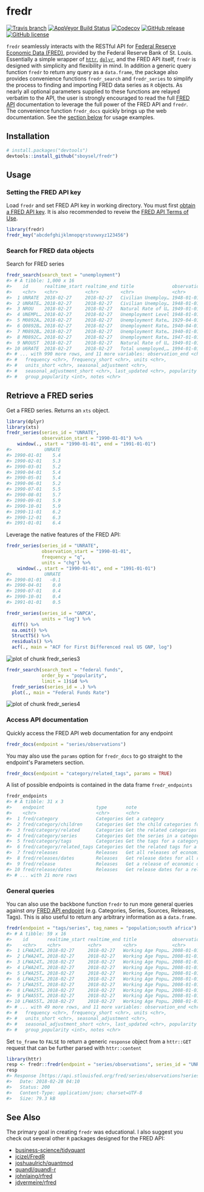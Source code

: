 # fredr

[![Travis
branch](https://img.shields.io/travis/sboysel/fredr/master.svg?style=flat-square)](https://travis-ci.org/sboysel/fredr)
[![AppVeyor Build Status](https://ci.appveyor.com/api/projects/status/github/sboysel/fredr?branch=master&svg=true)](https://ci.appveyor.com/project/sboysel/fredr)
[![Codecov](https://img.shields.io/codecov/c/github/sboysel/fredr/master.svg?style=flat-square)](https://codecov.io/github/sboysel/fredr)
[![GitHub
release](https://img.shields.io/github/release/sboysel/fredr.svg?style=flat-square)](https://github.com/sboysel/fredr/releases)
[![GitHub
license](https://img.shields.io/github/license/sboysel/fredr.svg?style=flat-square)](https://opensource.org/licenses/MIT)

`fredr` seamlessly interacts with the RESTful API for [Federal Reserve Economic
Data (FRED)](https://research.stlouisfed.org/fred2/), provided by the Federal
Reserve Bank of St. Louis.  Essentially a simple wrapper of
[`httr`](https://github.com/hadley/httr),
[`dplyr`](https://github.com/hadley/dplyr), and the FRED API itself, `fredr` is
designed with simplicity and flexibility in mind.  In addition a generic query
function `fredr` to return any query as a `data.frame`, the package also provides
convenience functions `fredr_search` and `fredr_series` to simplify the process
to finding and importing FRED data series as `R` objects.  As nearly all optional
parameters supplied to these functions are relayed verbatim to the API, the 
user is strongly encouraged to read the full [FRED
API](https://research.stlouisfed.org/docs/api/fred/) documentation to leverage the full power
of the FRED API and `fredr`. The convenience function `fredr_docs` quickly brings
up the web documentation. See the [section below](#usage) for usage
examples.

## Installation


```r
# install.packages("devtools")
devtools::install_github("sboysel/fredr")
```

## Usage

### Setting the FRED API key

Load `fredr` and set FRED API key in working directory.  You must first [obtain a FRED API
key](https://research.stlouisfed.org/docs/api/api_key.html).  It is also
recommended to reveiw the [FRED API Terms of
Use](https://research.stlouisfed.org/docs/api/terms_of_use.html).

```r
library(fredr)
fredr_key("abcdefghijklmnopqrstuvwxyz123456")
```

### Search for FRED data objects

Search for FRED series

```r
fredr_search(search_text = "unemployment")
#> # A tibble: 1,000 x 16
#>    id      realtime_start realtime_end title              observation_sta…
#>    <chr>   <chr>          <chr>        <chr>              <chr>           
#>  1 UNRATE  2018-02-27     2018-02-27   Civilian Unemploy… 1948-01-01      
#>  2 UNRATE… 2018-02-27     2018-02-27   Civilian Unemploy… 1948-01-01      
#>  3 NROU    2018-02-27     2018-02-27   Natural Rate of U… 1949-01-01      
#>  4 UNEMPL… 2018-02-27     2018-02-27   Unemployment Level 1948-01-01      
#>  5 M0892A… 2018-02-27     2018-02-27   Unemployment Rate… 1929-04-01      
#>  6 Q0892B… 2018-02-27     2018-02-27   Unemployment Rate… 1940-04-01      
#>  7 M0892B… 2018-02-27     2018-02-27   Unemployment Rate… 1940-01-01      
#>  8 M0892C… 2018-02-27     2018-02-27   Unemployment Rate… 1947-01-01      
#>  9 NROUST  2018-02-27     2018-02-27   Natural Rate of U… 1949-01-01      
#> 10 U6RATE  2018-02-27     2018-02-27   Total unemployed,… 1994-01-01      
#> # ... with 990 more rows, and 11 more variables: observation_end <chr>,
#> #   frequency <chr>, frequency_short <chr>, units <chr>,
#> #   units_short <chr>, seasonal_adjustment <chr>,
#> #   seasonal_adjustment_short <chr>, last_updated <chr>, popularity <int>,
#> #   group_popularity <int>, notes <chr>
```

## Retrieve a FRED series

Get a FRED series.  Returns an `xts` object.

```r
library(dplyr)
library(xts)
fredr_series(series_id = "UNRATE",
             observation_start = "1990-01-01") %>%
    window(., start = "1990-01-01", end = "1991-01-01")
#>            UNRATE
#> 1990-01-01    5.4
#> 1990-02-01    5.3
#> 1990-03-01    5.2
#> 1990-04-01    5.4
#> 1990-05-01    5.4
#> 1990-06-01    5.2
#> 1990-07-01    5.5
#> 1990-08-01    5.7
#> 1990-09-01    5.9
#> 1990-10-01    5.9
#> 1990-11-01    6.2
#> 1990-12-01    6.3
#> 1991-01-01    6.4
```

Leverage the native features of the FRED API:

```r
fredr_series(series_id = "UNRATE",
             observation_start = "1990-01-01",
             frequency = "q",
             units = "chg") %>%
    window(., start = "1990-01-01", end = "1991-01-01")
#>            UNRATE
#> 1990-01-01   -0.1
#> 1990-04-01    0.0
#> 1990-07-01    0.4
#> 1990-10-01    0.4
#> 1991-01-01    0.5
```


```r
fredr_series(series_id = "GNPCA",
             units = "log") %>%
  diff() %>%
  na.omit() %>%
  StructTS() %>%
  residuals() %>%
  acf(., main = "ACF for First Differenced real US GNP, log")
```

![plot of chunk fredr_series3](figure/fredr_series3-1.png)


```r
fredr_search(search_text = "federal funds",
             order_by = "popularity",
             limit = 1)$id %>%
  fredr_series(series_id = .) %>%
  plot(., main = "Federal Funds Rate")
```

![plot of chunk fredr_series4](figure/fredr_series4-1.png)

### Access API documentation

Quickly access the FRED API web documentation for any endpoint

```r
fredr_docs(endpoint = "series/observations")
```

You may also use the `params` option for `fredr_docs` to go straight to the
endpoint's Parameters section.

```r
fredr_docs(endpoint = "category/related_tags", params = TRUE)
```

A list of possible endpoints is contained in the data frame `fredr_endpoints`

```r
fredr_endpoints
#> # A tibble: 31 x 3
#>    endpoint                   type       note                             
#>    <chr>                      <chr>      <chr>                            
#>  1 fred/category              Categories Get a category                   
#>  2 fred/category/children     Categories Get the child categories for a s…
#>  3 fred/category/related      Categories Get the related categories for a…
#>  4 fred/category/series       Categories Get the series in a category     
#>  5 fred/category/tags         Categories Get the tags for a category      
#>  6 fred/category/related_tags Categories Get the related tags for a categ…
#>  7 fred/releases              Releases   Get all releases of economic data
#>  8 fred/releases/dates        Releases   Get release dates for all releas…
#>  9 fred/release               Releases   Get a release of economic data   
#> 10 fred/release/dates         Releases   Get release dates for a release …
#> # ... with 21 more rows
```

### General queries

You can also use the backbone function `fredr` to run more general queries
against *any* [FRED API
endpoint](https://research.stlouisfed.org/docs/api/fred/) (e.g. Categories,
Series, Sources, Releases, Tags).  This is also useful to return any arbitrary
information as a `data.frame`.

```r
fredr(endpoint = "tags/series", tag_names = "population;south africa")
#> # A tibble: 59 x 16
#>    id       realtime_start realtime_end title             observation_sta…
#>    <chr>    <chr>          <chr>        <chr>             <chr>           
#>  1 LFWA24T… 2018-02-27     2018-02-27   Working Age Popu… 2008-01-01      
#>  2 LFWA24T… 2018-02-27     2018-02-27   Working Age Popu… 2008-01-01      
#>  3 LFWA24T… 2018-02-27     2018-02-27   Working Age Popu… 2008-01-01      
#>  4 LFWA24T… 2018-02-27     2018-02-27   Working Age Popu… 2008-01-01      
#>  5 LFWA25T… 2018-02-27     2018-02-27   Working Age Popu… 2008-01-01      
#>  6 LFWA25T… 2018-02-27     2018-02-27   Working Age Popu… 2008-01-01      
#>  7 LFWA25T… 2018-02-27     2018-02-27   Working Age Popu… 2008-01-01      
#>  8 LFWA25T… 2018-02-27     2018-02-27   Working Age Popu… 2008-01-01      
#>  9 LFWA55T… 2018-02-27     2018-02-27   Working Age Popu… 2008-01-01      
#> 10 LFWA55T… 2018-02-27     2018-02-27   Working Age Popu… 2008-01-01      
#> # ... with 49 more rows, and 11 more variables: observation_end <chr>,
#> #   frequency <chr>, frequency_short <chr>, units <chr>,
#> #   units_short <chr>, seasonal_adjustment <chr>,
#> #   seasonal_adjustment_short <chr>, last_updated <chr>, popularity <int>,
#> #   group_popularity <int>, notes <chr>
```

Set `to_frame` to `FALSE` to return a generic `response` object from a `httr::GET` request that can be further parsed with `httr::content`

```r
library(httr)
resp <- fredr::fredr(endpoint = "series/observations", series_id = "UNRATE", to_frame = FALSE)
resp
#> Response [https://api.stlouisfed.org/fred/series/observations?series_id=UNRATE&api_key=d3ef3490ef7270cf903d07141e9e7db7&file_type=json]
#>   Date: 2018-02-28 04:10
#>   Status: 200
#>   Content-Type: application/json; charset=UTF-8
#>   Size: 79.3 kB
```

## See Also
The primary goal in creating `fredr` was educational.  I also suggest you check
out several other `R` packages designed for the FRED API:

* [business-science/tidyquant](https://github.com/business-science/tidyquant)
* [jcizel/FredR](https://github.com/jcizel/FredR)
* [joshuaulrich/quantmod](https://github.com/joshuaulrich/quantmod)
* [quandl/quandl-r](https://github.com/quandl/quandl-r)
* [johnlaing/rfred](https://github.com/johnlaing/rfred)
* [jdvermeire/rfred](https://github.com/jdvermeire/rfred)


